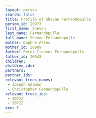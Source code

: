 ```yaml
---
layout: person
search: false
title: Profile of Shevan Fernandopulle
person_id: I0973
first_name: Shevan
last_name: Fernandopulle
full_name: Shevan Fernandopulle
mother: Daphne Alles
mother_id: I0969
father: Peter Iraneus Fernandopulle
father_id: I0943
children:
children_ids:
partners:
partner_ids:
relevant_trees_names:
 - Joseph Adaman
 - Christopher Fernandopulle
relevant_trees_ids:
 - I0712
 - I0722
sex: F
---
```


